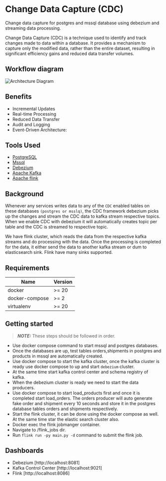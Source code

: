# Change Data Capture (CDC)

Change data capture for postgres and mssql database using debezium and streaming data processing.

Change Data Capture (CDC) is a technique used to identify and track changes made to data within a database. It provides a mechanism to capture only the modified data, rather than the entire dataset, resulting in significant efficiency gains and reduced data transfer volumes.

## Workflow diagram

![Architecture Diagram](./assets/finaldoc.png)

## Benefits

- Incremental Updates
- Real-time Processing
- Reduced Data Transfer
- Audit and Logging
- Event-Driven Architecture:

## Tools Used

- [PostgreSQL](https://www.postgresql.org/)
- [Mssql](https://www.microsoft.com/en-us/sql-server/sql-server-downloads)
- [Debezium](https://debezium.io/)
- [Apache Kafka](https://kafka.apache.org/)
- [Apache flink](https://flink.apache.org/)

## Background

Whenever any services writes data to any of the `CDC` enabled tables on these databases `(postgres or msslq)`, the CDC framework debezium picks up the changes and stream the CDC data to kafka stream respective topics. When we enable CDC with debezium it will automatically creates topic per table and the CDC is streamed to respective topic.

We have flink cluster, which reads the data from the respective kafka streams and do processing with the data. Once the processing is completed for the data, it either send the data to another kafka stream or dum to elasticsearch sink. Flink have many sinks supported.

## Requirements

| Name           | Version |
| -------------- | ------- |
| docker         | >= 20   |
| docker-compose | >= 2    |
| virtualenv     | >= 20   |

## Getting started

> **_NOTE:_** These steps should be followed in order.

- Use docker compose command to start mssql and postgres databases.
- Once the databases are up, test tables orders,shipments in postgres and products in mssql are automatically created.
- Use docker compose to start the kafka cluster, once the kafka cluster is ready use docker compose to up and start `debezium` cluster.
- At the same time start kafka control center and schema registry of kafka.
- When the debezium cluster is ready we need to start the data producers.
- Use docker compose to start load_products first and once it is completed start load_orders. The orders producer will auto generate fake order and shipment every 10 seconds and store it in the postgres database tables orders and shipments respectively.
- Start the flink cluster, it can be done using the docker compose as well. At the same time star the elastic search cluster also.
- Docker exec the flink jobmanger container.
- Navigate to /flink_jobs dir.
- Run `flink run -py main.py -d` command to submit the flink job.

## Dashboards

- Debezium [http://localhost:8081]
- Kafka Control Center [http://localhost:9021]
- Flink [http://localhost:8086]
